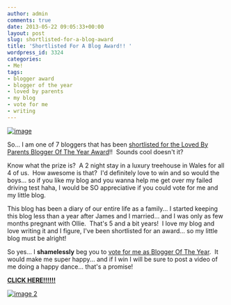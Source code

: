 ```yaml
---
author: admin
comments: true
date: 2013-05-22 09:05:33+00:00
layout: post
slug: shortlisted-for-a-blog-award
title: 'Shortlisted For A Blog Award!! '
wordpress_id: 3324
categories:
- Me!
tags:
- blogger award
- blogger of the year
- loved by parents
- my blog
- vote for me
- writing
---
```


[![image](http://www.outmumbered.com/wp-content/uploads/2013/05/image-300x300.jpeg)](http://lovedbyparents.com/vote-for-your-blogger-of-the-year/)

So... I am one of 7 bloggers that has been [shortlisted for the Loved By Parents Blogger Of The Year Award](http://lovedbyparents.com/vote-for-your-blogger-of-the-year/)!!  Sounds cool doesn't it?

Know what the prize is?  A 2 night stay in a luxury treehouse in Wales for all 4 of us.  How awesome is that?  I'd definitely love to win and so would the boys... so if you like my blog and you wanna help me get over my failed driving test haha, I would be SO appreciative if you could vote for me and my little blog.

This blog has been a diary of our entire life as a family... I started keeping this blog less than a year after James and I married... and I was only as few months pregnant with Ollie.  That's 5 and a bit years!  I love my blog and love writing it and I figure, I've been shortlisted for an award... so my little blog must be alright!

So yes... I **shamelessly** beg you to [vote for me as Blogger Of The Year](http://lovedbyparents.com/vote-for-your-blogger-of-the-year/).  It would make me super happy... and if I win I will be sure to post a video of me doing a happy dance... that's a promise!


[**CLICK HERE!!!!!!**](http://lovedbyparents.com/vote-for-your-blogger-of-the-year/)


[![image 2](http://www.outmumbered.com/wp-content/uploads/2013/05/image-2-300x300.jpeg)](http://lovedbyparents.com/vote-for-your-blogger-of-the-year/)


